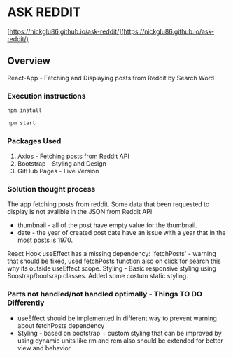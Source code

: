 #  ASK REDDIT

[https://nickglu86.github.io/ask-reddit/](https://nickglu86.github.io/ask-reddit/)

## Overview
React-App -  Fetching and Displaying posts from Reddit by Search Word

### Execution instructions
```sh
npm install
```
```sh
npm start
```

### Packages Used
1. Axios - Fetching posts from Reddit API
2. Bootstrap - Styling and Design
3. GitHub Pages - Live Version


### Solution thought process
The app fetching posts from reddit. Some data that been requested to display is not avalible in the JSON from Reddit API:
- thumbnail - all of the post have empty value for the thumbnail.
- date - the year of created post date have an issue with a year that in the most posts is 1970.

React Hook useEffect has a missing dependency: 'fetchPosts' - warning that should be fixed, used fetchPosts function also on click for search this why its outside useEffect scope.
Styling - Basic responsive styling using Boostrap/bootsrap classes.
Added some costum static styling.


### Parts not handled/not handled optimally - Things TO DO Differently
* useEffect should be implemented in different way to prevent warning about fetchPosts  dependency
* Styling - based on bootstrap + custom styling that can be improved by using dynamic units like rm and rem also should be extended for better view and behavior.
